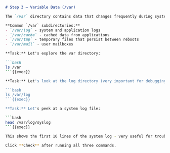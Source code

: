 ````markdown
# Step 3 — Variable Data (/var)

The `/var` directory contains data that changes frequently during system operation.

**Common `/var` subdirectories:**
- `/var/log` - system and application logs
- `/var/cache` - cached data from applications
- `/var/tmp` - temporary files that persist between reboots
- `/var/mail` - user mailboxes

**Task:** Let's explore the var directory:

```bash
ls /var
```{{exec}}

**Task:** Let's look at the log directory (very important for debugging!):

```bash
ls /var/log
```{{exec}}

**Task:** Let's peek at a system log file:

```bash
head /var/log/syslog
```{{exec}}

This shows the first 10 lines of the system log - very useful for troubleshooting!

Click **Check** after running all three commands.
````